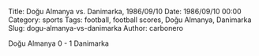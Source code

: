 Title: Doğu Almanya vs. Danimarka, 1986/09/10
Date: 1986/09/10 00:00
Category: sports
Tags: football, football scores, Doğu Almanya, Danimarka
Slug: dogu-almanya-vs-danimarka
Author: carbonero


Doğu Almanya 0 - 1 Danimarka
